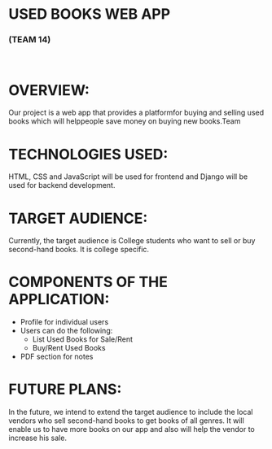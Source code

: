 
**USED BOOKS WEB APP**
======================
### (TEAM 14)

<br>

OVERVIEW:
=========
Our project is a web app that provides a platformfor buying and selling used books which will helppeople save money on buying new books.Team 


TECHNOLOGIES USED:
==================
HTML, CSS and JavaScript will be used for frontend and Django will be used for backend development.


TARGET AUDIENCE:
================
Currently, the target audience is College students who want to sell or buy second-hand books. It is college specific.


COMPONENTS OF THE APPLICATION:
==============================
* Profile for individual users
* Users can do the following:
    - List Used Books for Sale/Rent
    - Buy/Rent Used Books
* PDF section for notes


FUTURE PLANS:
=============
In the future, we intend to extend the target audience to include the local vendors who sell second-hand books to get books of all genres. It will enable us to have more books on our app and also will help the vendor to increase his sale.
